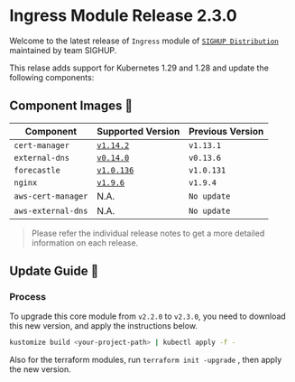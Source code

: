 # Ingress Module Release 2.3.0

Welcome to the latest release of `Ingress` module of [`SIGHUP Distribution`](https://github.com/sighupio/fury-distribution) maintained by team SIGHUP.

This relase adds support for Kubernetes 1.29 and 1.28 and update the following components:

## Component Images 🚢

| Component          | Supported Version                                                                      | Previous Version |
| ------------------ | -------------------------------------------------------------------------------------- | ---------------- |
| `cert-manager`     | [`v1.14.2`](https://github.com/jetstack/cert-manager/releases/tag/v1.14.2)             | `v1.13.1`        |
| `external-dns`     | [`v0.14.0`](https://github.com/kubernetes-sigs/external-dns/releases/tag/v0.14.0)      | `v0.13.6`        |
| `forecastle`       | [`v1.0.136`](https://github.com/stakater/Forecastle/releases/tag/v1.0.136)             | `v1.0.131`       |
| `nginx`            | [`v1.9.6`](https://github.com/kubernetes/ingress-nginx/releases/tag/controller-v1.9.6) | `v1.9.4`         |
| `aws-cert-manager` | N.A.                                                                                   | `No update`      |
| `aws-external-dns` | N.A.                                                                                   | `No update`      |

> Please refer the individual release notes to get a more detailed information on each release.

## Update Guide 🦮

### Process

To upgrade this core module from `v2.2.0` to `v2.3.0`, you need to download this new version, and apply the instructions below.

```bash
kustomize build <your-project-path> | kubectl apply -f -
```

Also for the terraform modules, run `terraform init -upgrade` , then apply the new version.
